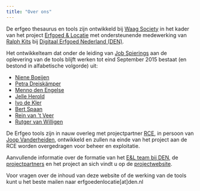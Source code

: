 ```yaml
---
title: "Over ons"
---
```


De erfgeo thesaurus en tools zijn ontwikkeld bij <a href="http://waag.org/">Waag Society</a> in het kader van het project <a href="http://erfgoedenlocatie.nl/">Erfgoed&nbsp;&amp;&nbsp;Locatie</a> met ondersteunende medewerking van <a href="https://www.linkedin.com/profile/view?id=50149590">Ralph Kits</a> bij <a href="http://www.den.nl">Digitaal&nbsp;Erfgoed&nbsp;Nederland&nbsp;(DEN)</a>. 

Het ontwikkelteam dat onder de leiding van <a href="https://www.linkedin.com/profile/view?id=20264891">Job Spierings</a> aan de oplevering van de tools blijft werken tot eind September 2015 bestaat (en bestond in alfabetische volgorde) uit:

<ul class="links">
	<li><a href="https://www.linkedin.com/profile/view?id=100742746">Niene Boeijen</a></li>
	<li><a href="https://www.linkedin.com/profile/view?id=16877806">Petra Dreiskämper</a></li>
	<li><a href="https://www.linkedin.com/profile/view?id=23196350">Menno den Engelse</a></li>
	<li><a href="http://defekt.nl/~jelle/">Jelle Herold</a></li>
	<li><a href="https://www.linkedin.com/pub/ivo-de-kler/11/102/159">Ivo de Kler</a></li>
	<li><a href="https://www.linkedin.com/profile/view?id=14866792">Bert Spaan</a></li>
	<li><a href="https://www.linkedin.com/profile/view?id=174235474">Rein van 't Veer</a></li>
	<li><a href="https://www.linkedin.com/profile/view?id=112363629">Rutger van Willigen</a></li>
</ul>

De Erfgeo tools zijn in nauw overleg met projectpartner <a href="http://www.cultureelerfgoed.nl">RCE</a>, in persoon van <a href="https://www.linkedin.com/profile/view?id=30552724">Joop Vanderheiden</a>, ontwikkeld en zullen na einde van het project aan de RCE worden overgedragen voor beheer en exploitatie.

Aanvullende informatie over de formatie van het
<a href="http://erfgoedenlocatie.nl/projectbeschrijving/projectteam/">E&L team bij DEN</a>,
de <a href="http://erfgoedenlocatie.nl/projectbeschrijving/partners/">projectpartners</a>
en het project an sich vindt u op de
<a href="http://erfgoedenlocatie.nl/projectbeschrijving/projectteam/">projectwebsite</a>.

Voor vragen over de inhoud van deze website of de werking van de tools kunt u het beste mailen naar erfgoedenlocatie[at]den.nl

